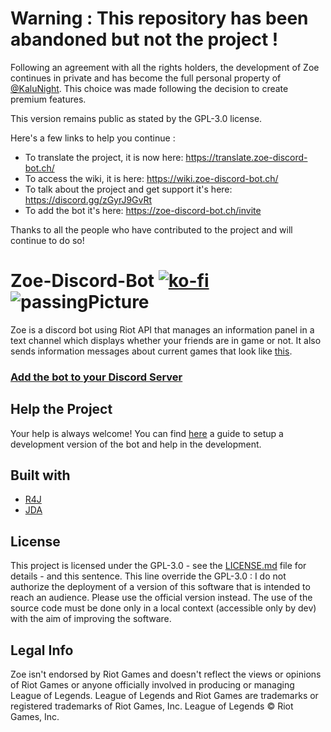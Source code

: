 # Warning : This repository has been abandoned but not the project !

Following an agreement with all the rights holders, the development of Zoe continues in private and has become the full personal property of [@KaluNight](https://github.com/KaluNight). This choice was made following the decision to create premium features.

This version remains public as stated by the GPL-3.0 license.

Here's a few links to help you continue :

- To translate the project, it is now here: https://translate.zoe-discord-bot.ch/
- To access the wiki, it is here: https://wiki.zoe-discord-bot.ch/
- To talk about the project and get support it's here: https://discord.gg/zGyrJ9GvRt
- To add the bot it's here: https://zoe-discord-bot.ch/invite

Thanks to all the people who have contributed to the project and will continue to do so!

# Zoe-Discord-Bot [![ko-fi](https://ko-fi.com/img/githubbutton_sm.svg)](https://ko-fi.com/X8X85IBMO) ![passingPicture](https://travis-ci.com/KaluNight/Zoe-Discord-Bot.svg?branch=master)

Zoe is a discord bot using Riot API that manages an information panel in a text channel which displays whether your friends are in game or not. It also sends information messages about current games that look like [this](https://i.imgur.com/xvvkPn6.png).

### [Add the bot to your Discord Server](https://discordapp.com/oauth2/authorize?client_id=550737379460382752&scope=bot&permissions=388176&response_type=code&redirect_uri=https%3A%2F%2Fzoe-discord-bot.ch%2FThanksYou.html)

## Help the Project

Your help is always welcome! You can find [here](https://github.com/KaluNight/Zoe-Discord-Bot/wiki/Setup-a-development-environment-on-Windows-with-Eclipse) a guide to setup a development version of the bot and help in the development.

## Built with

* [R4J](https://github.com/stelar7/R4J)
* [JDA](https://github.com/DV8FromTheWorld/JDA)

## License 

This project is licensed under the GPL-3.0 - see the [LICENSE.md](https://github.com/KaluNight/Zoe-Discord-Bot/blob/master/LICENSE) file for details - and this sentence. This line override the GPL-3.0 : I do not authorize the deployment of a version of this software that is intended to reach an audience. Please use the official version instead. The use of the source code must be done only in a local context (accessible only by dev) with the aim of improving the software.

## Legal Info

Zoe isn't endorsed by Riot Games and doesn't reflect the views or opinions of Riot Games or anyone officially involved in producing or managing League of Legends. League of Legends and Riot Games are trademarks or registered trademarks of Riot Games, Inc. League of Legends © Riot Games, Inc.
